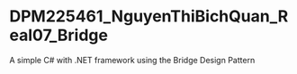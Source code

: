 # DPM225461_NguyenThiBichQuan_Real07_Bridge
A simple C# with .NET framework using the Bridge Design Pattern 
